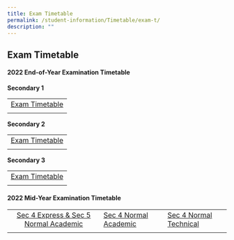 ```yaml
---
title: Exam Timetable
permalink: /student-information/Timetable/exam-t/
description: ""
---
```



## Exam Timetable

#### 2022 End-of-Year Examination Timetable

**Secondary 1**

|  |
|:---:|
| [Exam Timetable](/files/2022%20EOY%20Timetable_Sec%20One.pdf) |
|  |

**Secondary 2**

|  |
|:---:|
| [Exam Timetable](/files/2022%20EOY%20Timetable_Sec%20Two.pdf) |
|  |

**Secondary 3**

|  |
|:---:|
| [Exam Timetable](/files/2022%20EOY%20Timetable_Sec%20Three.pdf) |
|  |

#### 2022 Mid-Year Examination Timetable

|  |  |  |
|:---:|---|---|
| [Sec 4 Express & Sec 5 Normal Academic](/files/2022%20MYE%20Sec4E5N.pdf) | [Sec 4 Normal Academic](/files/2022%20MYE%20Sec4NA.pdf) | [Sec 4 Normal Technical](/files/2022%20MYE%20Sec4NT.pdf) |
|  |  |  |